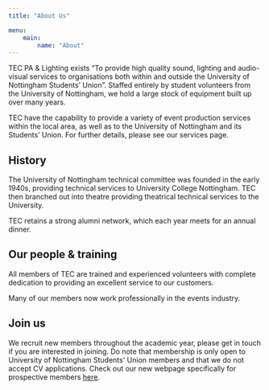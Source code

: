 ```yaml
---
title: "About Us"

menu:
    main:
        name: "About"
---
```



TEC PA & Lighting exists “To provide high quality sound, lighting and audio-visual services to organisations both within and outside the University of Nottingham Students’ Union”. Staffed entirely by student volunteers from the University of Nottingham, we hold a large stock of equipment built up over many years.

TEC have the capability to provide a variety of event production services within the local area, as well as to the University of Nottingham and its Students’ Union. For further details, please see our services page.

## History
The University of Nottingham technical committee was founded in the early 1940s, providing technical services to University College Nottingham. TEC then branched out into theatre providing theatrical technical services to the University.

TEC retains a strong alumni network, which each year meets for an annual dinner.

## Our people & training
All members of TEC are trained and experienced volunteers with complete dedication to providing an excellent service to our customers.

Many of our members now work professionally in the events industry.

## Join us
We recruit new members throughout the academic year, please get in touch if you are interested in joining. Do note that membership is only open to University of Nottingham Students' Union members and that we do not accept CV applications.
Check out our new webpage specifically for prospective members [here](https://join.nottinghamtec.co.uk).
